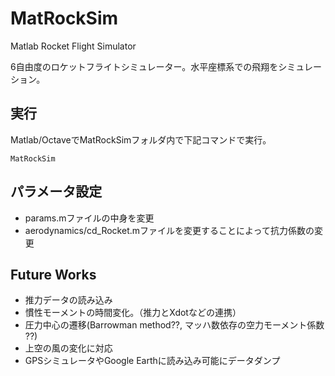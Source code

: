 # MatRockSim

Matlab Rocket Flight Simulator

6自由度のロケットフライトシミュレーター。水平座標系での飛翔をシミュレーション。

## 実行
Matlab/OctaveでMatRockSimフォルダ内で下記コマンドで実行。

    MatRockSim


## パラメータ設定
- params.mファイルの中身を変更
- aerodynamics/cd_Rocket.mファイルを変更することによって抗力係数の変更

## Future Works
- 推力データの読み込み
- 慣性モーメントの時間変化。（推力とXdotなどの連携）
- 圧力中心の遷移(Barrowman method??, マッハ数依存の空力モーメント係数 ??)
- 上空の風の変化に対応
- GPSシミュレータやGoogle Earthに読み込み可能にデータダンプ